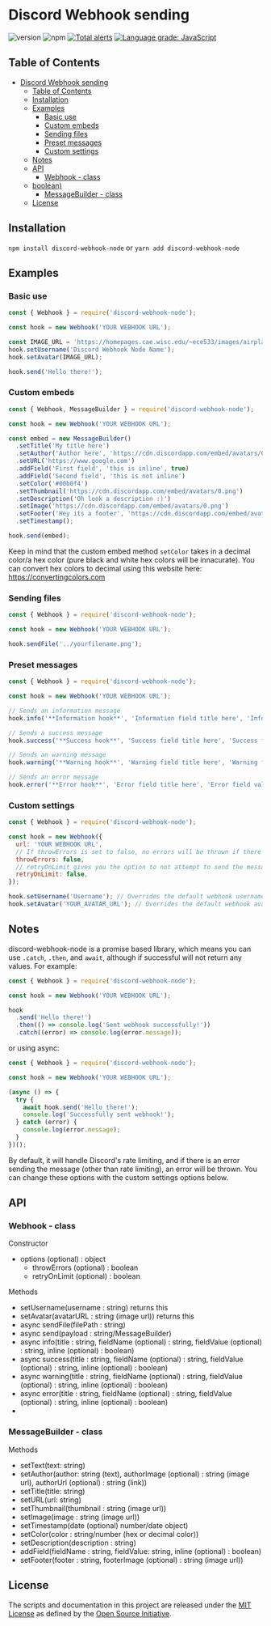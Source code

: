 # Discord Webhook sending

![version](https://img.shields.io/npm/v/discord-webhook-node 'Version')
![npm](https://img.shields.io/npm/dt/discord-webhook-node.svg 'Total Downloads')
[![Total alerts](https://img.shields.io/lgtm/alerts/g/matthew1232/discord-webhook-node.svg?logo=lgtm&logoWidth=18)](https://lgtm.com/projects/g/matthew1232/discord-webhook-node/alerts/)
[![Language grade: JavaScript](https://img.shields.io/lgtm/grade/javascript/g/matthew1232/discord-webhook-node.svg?logo=lgtm&logoWidth=18)](https://lgtm.com/projects/g/matthew1232/discord-webhook-node/context:javascript)

## Table of Contents

- [Discord Webhook sending](#discord-webhook-sending)
  - [Table of Contents](#table-of-contents)
  - [Installation](#installation)
  - [Examples](#examples)
    - [Basic use](#basic-use)
    - [Custom embeds](#custom-embeds)
    - [Sending files](#sending-files)
    - [Preset messages](#preset-messages)
    - [Custom settings](#custom-settings)
  - [Notes](#notes)
  - [API](#api)
    - [Webhook - class](#webhook---class)
  - [boolean)](#boolean)
    - [MessageBuilder - class](#messagebuilder---class)
  - [License](#license)

## Installation

`npm install discord-webhook-node` or `yarn add discord-webhook-node`

## Examples

### Basic use

```js
const { Webhook } = require('discord-webhook-node');

const hook = new Webhook('YOUR WEBHOOK URL');

const IMAGE_URL = 'https://homepages.cae.wisc.edu/~ece533/images/airplane.png';
hook.setUsername('Discord Webhook Node Name');
hook.setAvatar(IMAGE_URL);

hook.send('Hello there!');
```

### Custom embeds

```js
const { Webhook, MessageBuilder } = require('discord-webhook-node');

const hook = new Webhook('YOUR WEBHOOK URL');

const embed = new MessageBuilder()
  .setTitle('My title here')
  .setAuthor('Author here', 'https://cdn.discordapp.com/embed/avatars/0.png', 'https://www.google.com')
  .setURL('https://www.google.com')
  .addField('First field', 'this is inline', true)
  .addField('Second field', 'this is not inline')
  .setColor('#00b0f4')
  .setThumbnail('https://cdn.discordapp.com/embed/avatars/0.png')
  .setDescription('Oh look a description :)')
  .setImage('https://cdn.discordapp.com/embed/avatars/0.png')
  .setFooter('Hey its a footer', 'https://cdn.discordapp.com/embed/avatars/0.png')
  .setTimestamp();

hook.send(embed);
```

Keep in mind that the custom embed method `setColor` takes in a decimal color/a hex color (pure black and white hex
colors will be innacurate). You can convert hex colors to decimal using this website here:
<https://convertingcolors.com>

### Sending files

```js
const { Webhook } = require('discord-webhook-node');

const hook = new Webhook('YOUR WEBHOOK URL');

hook.sendFile('../yourfilename.png');
```

### Preset messages

```js
const { Webhook } = require('discord-webhook-node');

const hook = new Webhook('YOUR WEBHOOK URL');

// Sends an information message
hook.info('**Information hook**', 'Information field title here', 'Information field value here');

// Sends a success message
hook.success('**Success hook**', 'Success field title here', 'Success field value here');

// Sends an warning message
hook.warning('**Warning hook**', 'Warning field title here', 'Warning field value here');

// Sends an error message
hook.error('**Error hook**', 'Error field title here', 'Error field value here');
```

### Custom settings

```js
const { Webhook } = require('discord-webhook-node');

const hook = new Webhook({
  url: 'YOUR WEBHOOK URL',
  // If throwErrors is set to false, no errors will be thrown if there is an error sending
  throwErrors: false,
  // retryOnLimit gives you the option to not attempt to send the message again if rate limited
  retryOnLimit: false,
});

hook.setUsername('Username'); // Overrides the default webhook username
hook.setAvatar('YOUR_AVATAR_URL'); // Overrides the default webhook avatar
```

## Notes

discord-webhook-node is a promise based library, which means you can use `.catch`, `.then`, and `await`, although if
successful will not return any values. For example:

```js
const { Webhook } = require('discord-webhook-node');

const hook = new Webhook('YOUR WEBHOOK URL');

hook
  .send('Hello there!')
  .then(() => console.log('Sent webhook successfully!'))
  .catch((error) => console.log(error.message));
```

or using async:

```js
const { Webhook } = require('discord-webhook-node');

const hook = new Webhook('YOUR WEBHOOK URL');

(async () => {
  try {
    await hook.send('Hello there!');
    console.log('Successfully sent webhook!');
  } catch (error) {
    console.log(error.message);
  }
})();
```

By default, it will handle Discord's rate limiting, and if there is an error sending the message (other than rate
limiting), an error will be thrown. You can change these options with the custom settings options below.

## API

### Webhook - class

Constructor

- options (optional) : object
  - throwErrors (optional) : boolean
  - retryOnLimit (optional) : boolean

Methods

- setUsername(username : string) returns this
- setAvatar(avatarURL : string (image url)) returns this
- async sendFile(filePath : string)
- async send(payload : string/MessageBuilder)
- async info(title : string, fieldName (optional) : string, fieldValue (optional) : string, inline (optional) : boolean)
- async success(title : string, fieldName (optional) : string, fieldValue (optional) : string, inline (optional) :
  boolean)
- async warning(title : string, fieldName (optional) : string, fieldValue (optional) : string, inline (optional) :
  boolean)
- async error(title : string, fieldName (optional) : string, fieldValue (optional) : string, inline (optional) :
  boolean)
-

### MessageBuilder - class

Methods

- setText(text: string)
- setAuthor(author: string (text), authorImage (optional) : string (image url), authorUrl (optional) : string (link))
- setTitle(title: string)
- setURL(url: string)
- setThumbnail(thumbnail : string (image url))
- setImage(image : string (image url))
- setTimestamp(date (optional) number/date object)
- setColor(color : string/number (hex or decimal color))
- setDescription(description : string)
- addField(fieldName : string, fieldValue: string, inline (optional) : boolean)
- setFooter(footer : string, footerImage (optional) : string (image url))

## License

The scripts and documentation in this project are released under the [MIT License](LICENSE) as defined by the
[Open Source Initiative](https://opensource.org/license/mit).
